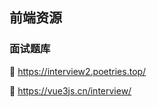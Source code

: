 ## 前端资源

### 面试题库

:pushpin: https://interview2.poetries.top/

:pushpin: https://vue3js.cn/interview/
